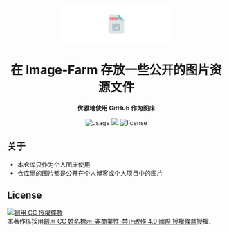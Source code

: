 <div align="center"><img src="https://raw.githubusercontent.com/yiukuenchu/image-farm/master/img/image-farm-banner.png" alt="Icon Badge" width="50%" /></div>

<h1 align="center">在 Image-Farm 存放一些公开的图片资源文件</h1>

<p align="center">
<strong>优雅地使用 GitHub 作为图床</strong>
</p>

<div align="center">

![usage](https://img.shields.io/badge/Usage-none-orange.svg?style=flat-square)
![](https://img.shields.io/badge/Dependency-none-yellow.svg?style=flat-square)
![license](https://img.shields.io/badge/License-CC%20BY--NC--ND%204.0-blue.svg?style=flat-square)

</div>

## 关于
- 本仓库只作为个人图床使用
- 仓库里的图片都是公开在个人博客或个人项目中的图片

## License
<a rel="license" href="http://creativecommons.org/licenses/by-nc-nd/4.0/"><img alt="創用 CC 授權條款" style="border-width:0" src="https://i.creativecommons.org/l/by-nc-nd/4.0/88x31.png" /></a><br />本著作係採用<a rel="license" href="http://creativecommons.org/licenses/by-nc-nd/4.0/">創用 CC 姓名標示-非商業性-禁止改作 4.0 國際 授權條款</a>授權.
